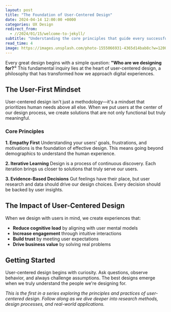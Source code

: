 ```yaml
---
layout: post
title: "The Foundation of User-Centered Design"
date: 2024-04-14 12:00:00 +0000
categories: UX Design
redirect_from:
  - //2024/01/15/welcome-to-jekyll/
subtitle: "Understanding the core principles that guide every successful design decision"
read_time: 4
image: https://images.unsplash.com/photo-1555066931-4365d14bab8c?w=1200&h=600&fit=crop&crop=center
---
```


Every great design begins with a simple question: **"Who are we designing for?"** This fundamental inquiry lies at the heart of user-centered design, a philosophy that has transformed how we approach digital experiences.

## The User-First Mindset

User-centered design isn't just a methodology—it's a mindset that prioritizes human needs above all else. When we put users at the center of our design process, we create solutions that are not only functional but truly meaningful.

### Core Principles

**1. Empathy First**
Understanding your users' goals, frustrations, and motivations is the foundation of effective design. This means going beyond demographics to understand the human experience.

**2. Iterative Learning**
Design is a process of continuous discovery. Each iteration brings us closer to solutions that truly serve our users.

**3. Evidence-Based Decisions**
Gut feelings have their place, but user research and data should drive our design choices. Every decision should be backed by user insights.

## The Impact of User-Centered Design

When we design with users in mind, we create experiences that:

- **Reduce cognitive load** by aligning with user mental models
- **Increase engagement** through intuitive interactions
- **Build trust** by meeting user expectations
- **Drive business value** by solving real problems

## Getting Started

User-centered design begins with curiosity. Ask questions, observe behavior, and always challenge assumptions. The best designs emerge when we truly understand the people we're designing for.

*This is the first in a series exploring the principles and practices of user-centered design. Follow along as we dive deeper into research methods, design processes, and real-world applications.*
